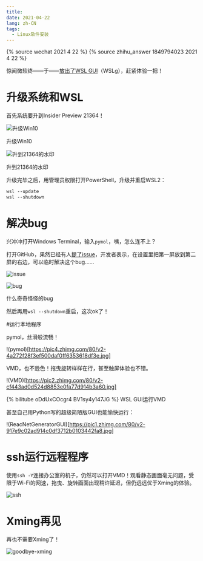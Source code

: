 ```yaml
---
title: 
date: 2021-04-22
lang: zh-CN
tags:
  - Linux软件安装
---
```


{% source wechat  2021 4 22 %}
{% source zhihu_answer 1849794023 2021 4 22 %}

惊闻微软终——于——[放出了WSL GUI](https://devblogs.microsoft.com/commandline/the-initial-preview-of-gui-app-support-is-now-available-for-the-windows-subsystem-for-linux-2/)（WSLg），赶紧体验一把！

# 升级系统和WSL

首先系统要升到Insider Preview 21364！

![升级Win10](https://pic2.zhimg.com/80/v2-b03ee70364970448c7ae6b6679d802cf.jpg)

升级Win10

![升到21364的水印](https://pic4.zhimg.com/80/v2-e8b796248fec4fccbd16ccf49a17cdaa.jpg)

升到21364的水印

升级完毕之后，用管理员权限打开PowerShell，升级并重启WSL2：

```ps
wsl --update
wsl --shutdown
```

# 解决bug

兴冲冲打开Windows Terminal，输入`pymol`，咦，怎么连不上？

打开GitHub，果然已经有人[提了issue](https://github.com/microsoft/wslg/issues/19)，开发者表示，在设置里把第一屏放到第二屏的右边，可以临时解决这个bug……

![issue](https://pic1.zhimg.com/80/v2-f85b29f786604977d25346ab7945c38a.jpg)

![bug](https://pic2.zhimg.com/80/v2-f65f48e989e3ce24134d62aebd243baf.jpg)

什么奇奇怪怪的bug

然后再用`wsl --shutdown`重启，这次ok了！

#运行本地程序

pymol，丝滑般流畅！

!(pymol)[https://pic4.zhimg.com/80/v2-4a272f28f3ef500daf0ff6353618df3e.jpg]

VMD，也不逊色！拖曳旋转样样在行，甚至触屏体验也不错。

!(VMD)[https://pic2.zhimg.com/80/v2-cf443ad0d524d8853e0fa77d914b3a60.jpg]

{% bilitube oDdUxCOcgr4 BV1sy4y147JG %}
WSL GUI运行VMD

甚至自己用Python写的超级简陋版GUI也能愉快运行：

!(ReacNetGeneratorGUI)[https://pic1.zhimg.com/80/v2-917e9c02ad914c0df3712b0103442fa8.jpg]

# ssh运行远程程序

使用`ssh -Y`连接办公室的机子，仍然可以打开VMD！观看静态画面毫无问题，受限于Wi-Fi的网速，拖曳、旋转画面出现稍许延迟，但仍远远优于Xming的体验。

![ssh](https://pic1.zhimg.com/v2-dd5096fe848cfd7f1f1bb61846d557e4.jpg)

# Xming再见

再也不需要Xming了！

![goodbye-xming](https://pic2.zhimg.com/v2-36d15b5191fe49c3ec469981ae5c2a54_r.jpg?source=1940ef5c)
